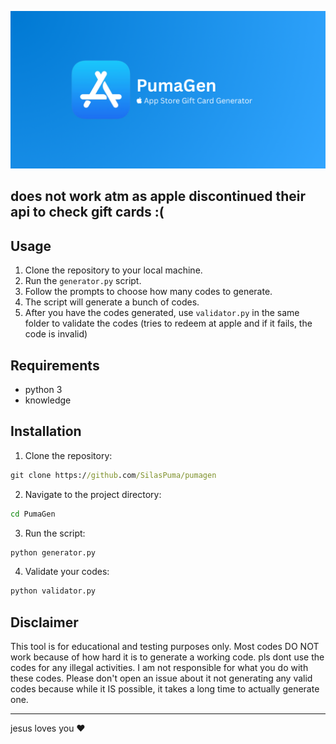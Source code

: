 ![PumaGen Banner](banner.png)


## does not work atm as apple discontinued their api to check gift cards :(
## Usage

1. Clone the repository to your local machine.
2. Run the `generator.py` script.
3. Follow the prompts to choose how many codes to generate.
4. The script will generate a bunch of codes.
6. After you have the codes generated, use `validator.py` in the same folder to validate the codes (tries to redeem at apple and if it fails, the code is invalid)

## Requirements

- python 3
- knowledge

## Installation

1. Clone the repository:

```cmd
git clone https://github.com/SilasPuma/pumagen
```

2. Navigate to the project directory:

```cmd
cd PumaGen
```

3. Run the script:

```cmd
python generator.py
```

4. Validate your codes:

```cmd
python validator.py
```

## Disclaimer

This tool is for educational and testing purposes only. Most codes DO NOT work because of how hard it is to generate a working code. pls dont use the codes for any illegal activities. I am not responsible for what you do with these codes. Please don't open an issue about it not generating any valid codes because while it IS possible, it takes a long time to actually generate one.


---
jesus loves you ❤️
